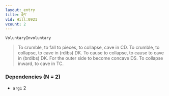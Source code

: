 ```yaml
---
layout: entry
title: རྡིབ་
vid: Hill:0921
vcount: 2
---
```

`VoluntaryInvoluntary` 
> To crumble, to fall to pieces, to collapse, cave in CD\.
 To crumble, to collapse, to cave in (rdibs) DK\.
 To cause to collapse, to cause to cave in (brdibs) DK\.
 For the outer side to become concave DS\.
 To collapse inward, to cave in TC\.

### Dependencies (N = 2)
* `arg1` 2


